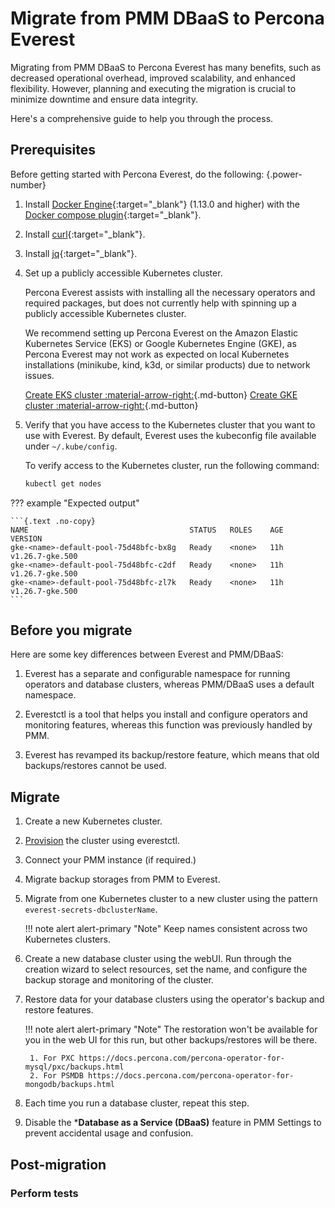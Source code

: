 # Migrate from PMM DBaaS to Percona Everest

Migrating from PMM DBaaS to Percona Everest has many benefits, such as decreased operational overhead, improved scalability, and enhanced flexibility. However, planning and executing the migration is crucial to minimize downtime and ensure data integrity. 

Here's a comprehensive guide to help you through the process.

## Prerequisites

Before getting started with Percona Everest, do the following:
{.power-number}

1. Install [Docker Engine](https://docs.docker.com/engine/install){:target="_blank"} (1.13.0 and higher) with the [Docker compose plugin](https://docs.docker.com/compose/install/){:target="_blank"}.

2. Install [curl](https://everything.curl.dev/get){:target="_blank"}.

3. Install [jq](https://jqlang.github.io/jq/){:target="_blank"}.

4. Set up a publicly accessible Kubernetes cluster. 

    Percona Everest assists with installing all the necessary operators and required packages, but does not currently help with spinning up a publicly accessible Kubernetes cluster.

    We recommend setting up Percona Everest on the Amazon Elastic Kubernetes Service (EKS) or Google Kubernetes Engine (GKE), as Percona Everest may not work as expected on local Kubernetes installations (minikube, kind, k3d, or similar products) due to network issues.

   
    [Create EKS cluster :material-arrow-right:](quickstart-guide/eks.md){.md-button}  [Create GKE cluster :material-arrow-right:](quickstart-guide/gke.md){.md-button}

5. Verify that you have access to the Kubernetes cluster that you want to use with Everest. By default, Everest uses the kubeconfig file available under `~/.kube/config`. 

    To verify access to the Kubernetes cluster, run the following command:
   
    ```sh 
    kubectl get nodes
    ```

??? example "Expected output"
    
    ```{.text .no-copy}
    NAME                                    STATUS   ROLES    AGE   VERSION
    gke-<name>-default-pool-75d48bfc-bx8g   Ready    <none>   11h   v1.26.7-gke.500
    gke-<name>-default-pool-75d48bfc-c2df   Ready    <none>   11h   v1.26.7-gke.500
    gke-<name>-default-pool-75d48bfc-zl7k   Ready    <none>   11h   v1.26.7-gke.500
    ```

## Before you migrate

Here are some key differences between Everest and PMM/DBaaS:

1. Everest has a separate and configurable namespace for running operators and database clusters, whereas PMM/DBaaS uses a default namespace.

2. Everestctl is a tool that helps you install and configure operators and monitoring features, whereas this function was previously handled by PMM.

3. Everest has revamped its backup/restore feature, which means that old backups/restores cannot be used.

## Migrate

1. Create a new Kubernetes cluster.
2. [Provision](use/db_provision.md) the cluster using everestctl.
3. Connect your PMM instance (if required.)
4. Migrate backup storages from PMM to Everest.
5. Migrate from one Kubernetes cluster to a new cluster using the pattern `everest-secrets-dbclusterName`. 
   
    !!! note alert alert-primary "Note"
        Keep names consistent across two Kubernetes clusters.

6. Create a new database cluster using the webUI. Run through the creation wizard to select resources, set the name, and configure the backup storage and monitoring of the cluster.
7. Restore data for your database clusters using the operator's backup and restore features.

    !!! note alert alert-primary "Note"
        The restoration won't be available for you in the web UI for this run, but other backups/restores will be there.

        1. For PXC https://docs.percona.com/percona-operator-for-mysql/pxc/backups.html
        2. For PSMDB https://docs.percona.com/percona-operator-for-mongodb/backups.html

8.  Each time you run a database cluster, repeat this step.

9. Disable the ***Database as a Service (DBaaS)** feature in PMM Settings to prevent accidental usage and confusion.


## Post-migration

### Perform tests



